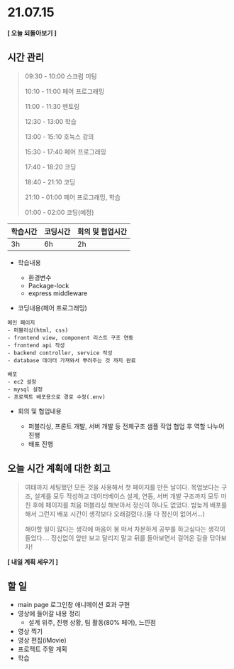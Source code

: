 # 21.07.15

**[ 오늘 되돌아보기 ]**

## 시간 관리

> 09:30 - 10:00 스크럼 미팅
>
> 10:10 - 11:00 페어 프로그래밍
>
> 11:00 - 11:30 멘토링
>
> 12:30 - 13:00 학습
>
> 13:00 - 15:10 호눅스 강의
>
> 15:30 - 17:40 페어 프로그래밍
>
> 17:40 - 18:20 코딩
>
> 18:40 - 21:10 코딩
>
> 21:10 - 01:00 페어 프로그래밍, 학습
>
> 01:00 - 02:00 코딩(예정)

| 학습시간 | 코딩시간 | 회의 및 협업시간 |
| -------- | -------- | ---------------- |
| 3h       | 6h       | 2h               |

- 학습내용

  - 환경변수
  - Package-lock
  - express middleware

  

- 코딩내용(페어 프로그래밍)

```
메인 페이지
- 퍼블리싱(html, css)
- frontend view, component 리스트 구조 연동
- frontend api 작성
- backend controller, service 작성
- database 데이터 가져와서 뿌려주는 것 까지 완료

배포
- ec2 설정
- mysql 설정
- 프로젝트 배포용으로 경로 수정(.env)
```



- 회의 및 협업내용

  - 퍼블리싱, 프론트 개발, 서버 개발 등 전체구조 샘플 작업 협업 후 역할 나누어 진행
  - 배포 진행

  

## 오늘 시간 계획에 대한 회고

> 여태까지 세팅했던 모든 것을 사용해서 첫 페이지를 만든 날이다. 목업보다는 구조, 설계를 모두 작성하고 데이터베이스 설계, 연동, 서버 개발 구조까지 모두 마친 후에 페이지를 처음 퍼블리싱 해보아서 정신이 하나도 없었다. 밤늦게 배포를 해서 그런지 배포 시간이 생각보다 오래걸렸다.(둘 다 정신이 없어서...)
>
> 해야할 일이 많다는 생각에 마음이 붕 떠서 차분하게 공부를 하고싶다는 생각이 들었다.... 정신없이 앞만 보고 달리지 말고 뒤를 돌아보면서 걸어온 길을 닦아보자!



**[ 내일 계획 세우기 ]**

## 할 일

* main page 로그인창 애니메이션 효과 구현
* 영상에 들어갈 내용 정리
  * 설계 위주, 진행 상황, 팀 활동(80% 페어), 느낀점
* 영상 찍기
* 영상 편집(iMovie)
* 프로젝트 주말 계획
* 학습

